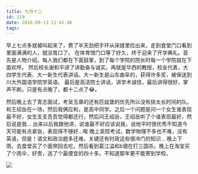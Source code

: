 ```yaml
---
title: 九月十二
id: 119
date: 2016-09-13 11:41:46
tags:
---
```


早上七点多就被叫起来了，费了半天劲把手环从床缝里捡出来，走到食堂门口看到里面满满的人，就没胃口了。
在体育馆门口等了好久，终于迎来了开学典礼。首先是人物介绍，每人我们都在下面鼓掌，到了每个学院的院长时每一个学院就在下面欢呼。
然后校长谢和平讲了讲勤奋与诚实。再就是华西的教授，校友代表，大四学生代表、大一新生代表讲话。大一新生是山东曲阜的，获得许多奖，被保送到川大外国语学院学英语。
最后是高洁院士讲话，讲学术诚信，最后讲得很好，掌声不断。只是有点晚了，都十二点了&#x1f602;。

然后晚上去了青志面试，考吴玉章的还有匹兹堡的优先所以没有排太长时间的队。和王绍岳在一场，然后我俩应和，是高中同学。之后一个问题是问一个女生谁表现最不好，女生支支吾吾觉得都还行，然后问王绍岳，王绍岳听了个谁表现最好，然后说是我...
出来以后我跟他讲，说谁最不好应该说我，说他平时很优秀不知道今天可能有点紧张，表现得不够好...唉
晚上吴院考试，数学物理不多也不难，没有英语，但是！语文和政治题多还难，关键还有时政这些很冷门的知识...
晚上下雨，去食堂买了个面带回去吃，然后看到葛江溢和b寝在打三国杀。晚上在淘宝买了个雨伞，好贵，选了个最便宜的四十多。不知道那年更不能寄到学校。

![](http://eremite-1252628011.cossh.myqcloud.com/wp-content/uploads/2016/09/4590841120160828203332077_440.jpg)